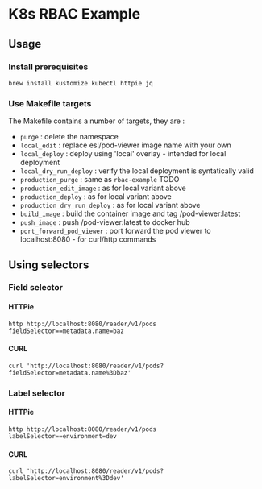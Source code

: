 # K8s RBAC Example

## Usage

### Install prerequisites
`brew install kustomize kubectl httpie jq`

### Use Makefile targets

The Makefile contains a number of targets, they are : 

* `purge` : delete the namespace 
* `local_edit` : replace esl/pod-viewer image name with your own
* `local_deploy` : deploy using 'local' overlay - intended for local deployment
* `local_dry_run_deploy` : verify the local deployment is syntatically valid
* `production_purge` : same as `rbac-example` TODO
* `production_edit_image` : as for local variant above
* `production_deploy` : as for local variant above 
* `production_dry_run_deploy` : as for local variant above 
* `build_image` : build the container image and tag <your username>/pod-viewer:latest
* `push_image` : push <your username>/pod-viewer:latest to docker hub
* `port_forward_pod_viewer` : port forward the pod viewer to localhost:8080 - for curl/http commands

## Using selectors

### Field selector

#### HTTPie

    http http://localhost:8080/reader/v1/pods fieldSelector==metadata.name=baz

#### CURL

    curl 'http://localhost:8080/reader/v1/pods?fieldSelector=metadata.name%3Dbaz'

### Label selector

#### HTTPie

    http http://localhost:8080/reader/v1/pods labelSelector==environment=dev

#### CURL

    curl 'http://localhost:8080/reader/v1/pods?labelSelector=environment%3Ddev'
